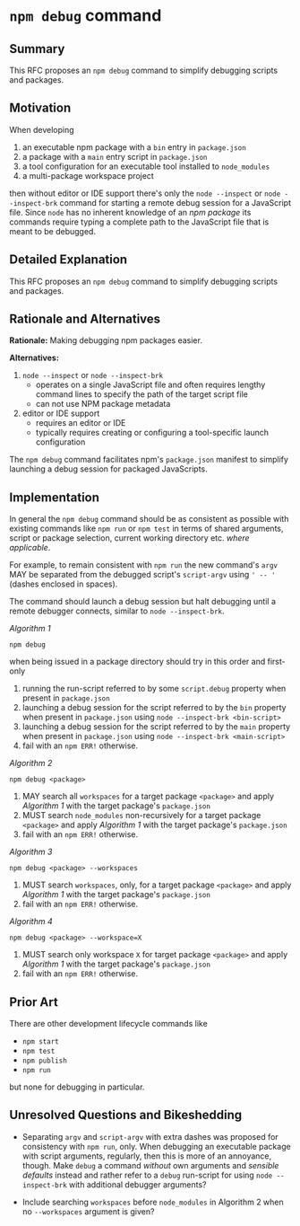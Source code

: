 # `npm debug` command

## Summary

This RFC proposes an `npm debug` command to simplify debugging scripts and packages.

## Motivation

When developing

1. an executable npm package with a `bin` entry in `package.json`
1. a package with a `main` entry script in `package.json`
1. a tool configuration for an executable tool installed to `node_modules`
1. a multi-package workspace project

then without editor or IDE support there's only the `node --inspect` or `node --inspect-brk` command for starting a remote debug session for a JavaScript file. Since `node` has no inherent knowledge of an *npm package* its commands require typing a complete path to the JavaScript file that is meant to be debugged.

## Detailed Explanation

This RFC proposes an `npm debug` command to simplify debugging scripts and packages.

## Rationale and Alternatives

**Rationale:** Making debugging npm packages easier.

**Alternatives:**

1. `node --inspect` or `node --inspect-brk`
    - operates on a single JavaScript file and often requires lengthy command lines to specify the path of the target script file
    - can not use NPM package metadata
2.  editor or IDE support
    - requires an editor or IDE
    - typically requires creating or configuring a tool-specific launch configuration

The `npm debug` command facilitates npm's `package.json` manifest to simplify launching a debug session for packaged JavaScripts.

## Implementation

In general the `npm debug` command should be as consistent as possible with existing commands like `npm run` or `npm test` in terms of shared arguments, script or package selection, current working directory etc. *where applicable*.

For example, to remain consistent with `npm run` the new command's `argv` MAY be separated from the debugged script's `script-argv` using `' -- '` (dashes enclosed in spaces).

The command should launch a debug session but halt debugging until a remote debugger connects, similar to `node --inspect-brk`.

*Algorithm 1*

~~~
npm debug
~~~

when being issued in a package directory should try in this order and first-only

1. running the run-script referred to by some `script.debug` property when present in `package.json`
1. launching a debug session for the script referred to by the `bin` property when present in `package.json` using `node --inspect-brk <bin-script>`
1. launching a debug session for the script referred to by the `main` property when present in `package.json` using `node --inspect-brk <main-script>`
1. fail with an `npm ERR!` otherwise.

*Algorithm 2*

~~~
npm debug <package>
~~~

1. MAY search all `workspaces` for a target package `<package>` and apply *Algorithm 1* with the target package's `package.json`
1. MUST search `node_modules` non-recursively for a target package `<package>` and apply *Algorithm 1* with the target package's `package.json`
1. fail with an `npm ERR!` otherwise.

*Algorithm 3*

~~~
npm debug <package> --workspaces
~~~

1. MUST search `workspaces`, only, for a target package `<package>` and apply *Algorithm 1* with the target package's `package.json`
1. fail with an `npm ERR!` otherwise.

*Algorithm 4*

~~~
npm debug <package> --workspace=X
~~~

1. MUST search only workspace `X` for target package `<package>` and apply *Algorithm 1* with the target package's `package.json`
1. fail with an `npm ERR!` otherwise.

## Prior Art

There are other development lifecycle commands like

- `npm start`
- `npm test`
- `npm publish`
- `npm run`

but none for debugging in particular.

## Unresolved Questions and Bikeshedding

- Separating `argv` and `script-argv` with extra dashes was proposed for consistency with `npm run`, only. When debugging an executable package with script arguments, regularly, then this is more of an annoyance, though. Make `debug` a command *without* own arguments and *sensible defaults* instead and rather refer to a `debug` run-script for using `node --inspect-brk` with additional debugger arguments?

- Include searching `workspaces` before `node_modules` in Algorithm 2 when no `--workspaces` argument is given?
